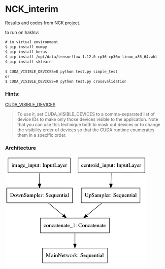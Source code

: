 # NCK_interim

Results and codes from NCK project.



to run on haklnv:

```
# in virtual environment
$ pip install numpy
$ pip install keras 
$ pip install /opt/data/tensorflow-1.12.0-cp36-cp36m-linux_x86_64.whl
$ pip install sklearn

$ CUDA_VISIBLE_DEVICES=0 python test.py simple_test 
or
$ CUDA_VISIBLE_DEVICES=0 python test.py crossvalidation
```




### Hints:

[CUDA_VISIBLE_DEVICES](https://devblogs.nvidia.com/cuda-pro-tip-control-gpu-visibility-cuda_visible_devices/)

> To use it, set CUDA_VISIBLE_DEVICES to a comma-separated list of
> device IDs to make only those devices visible to the application.
> Note that you can use this technique both to mask out devices or to
> change the visibility order of devices so that the CUDA runtime
> enumerates them in a specific order.


### Architecture 

![alt text](misc/network1.png "schema")

